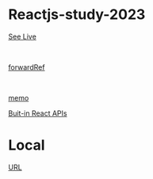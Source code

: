 # Reactjs-study-2023

[See Live](https://thegicode.github.io/reactjs-study-2023/)

<br>

[forwardRef](./src/pages/ForwardRefPage.tsx)

<br>

[memo](./src/pages/memoPage.tsx)

<!-- "homepage": "https://thegicode.github.io/reactjs-study-2023", -->

[Buit-in React APIs](https://react.dev/reference/react/apis)

# Local

[URL](http://localhost:3000/practical)
